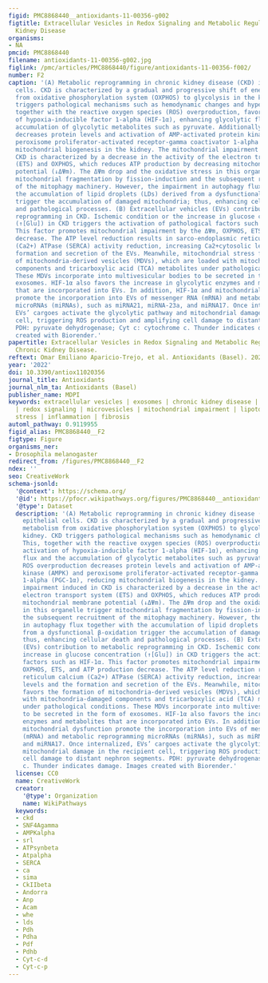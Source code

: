 ```yaml
---
figid: PMC8868440__antioxidants-11-00356-g002
figtitle: Extracellular Vesicles in Redox Signaling and Metabolic Regulation in Chronic
  Kidney Disease
organisms:
- NA
pmcid: PMC8868440
filename: antioxidants-11-00356-g002.jpg
figlink: /pmc/articles/PMC8868440/figure/antioxidants-11-00356-f002/
number: F2
caption: '(A) Metabolic reprogramming in chronic kidney disease (CKD) in tubular epithelial
  cells. CKD is characterized by a gradual and progressive shift of energy metabolism
  from oxidative phosphorylation system (OXPHOS) to glycolysis in the kidney. CKD
  triggers pathological mechanisms such as hemodynamic changes and hypertrophy. This,
  together with the reactive oxygen species (ROS) overproduction, favors the activation
  of hypoxia-inducible factor 1-alpha (HIF-1α), enhancing glycolytic flux and the
  accumulation of glycolytic metabolites such as pyruvate. Additionally, ROS overproduction
  decreases protein levels and activation of AMP-activated protein kinase (AMPK) and
  peroxisome proliferator-activated receptor-gamma coactivator 1-alpha (PGC-1α), reducing
  mitochondrial biogenesis in the kidney. The mitochondrial impairment induced in
  CKD is characterized by a decrease in the activity of the electron transport system
  (ETS) and OXPHOS, which reduces ATP production by decreasing mitochondrial membrane
  potential (↓ΔΨm). The ΔΨm drop and the oxidative stress in this organelle trigger
  mitochondrial fragmentation by fission-induction and the subsequent recruitment
  of the mitophagy machinery. However, the impairment in autophagy flux together with
  the accumulation of lipid droplets (LDs) derived from a dysfunctional β-oxidation
  trigger the accumulation of damaged mitochondria; thus, enhancing cellular death
  and pathological processes. (B) Extracellular vehicles (EVs) contribution to metabolic
  reprogramming in CKD. Ischemic condition or the increase in glucose concentration
  (↑[Glu]) in CKD triggers the activation of pathological factors such as HIF-1α.
  This factor promotes mitochondrial impairment by the ΔΨm, OXPHOS, ETS, and ATP production
  decrease. The ATP level reduction results in sarco-endoplasmic reticulum calcium
  (Ca2+) ATPase (SERCA) activity reduction, increasing Ca2+cytosolic levels and the
  formation and secretion of the EVs. Meanwhile, mitochondrial stress favors the formation
  of mitochondria-derived vesicles (MDVs), which are loaded with mitochondria-damaged
  components and tricarboxylic acid (TCA) metabolites under pathological conditions.
  These MDVs incorporate into multivesicular bodies to be secreted in the form of
  exosomes. HIF-1α also favors the increase in glycolytic enzymes and metabolites
  that are incorporated into EVs. In addition, HIF-1α and mitochondrial dysfunction
  promote the incorporation into EVs of messenger RNA (mRNA) and metabolic reprogramming
  microRNAs (miRNAs), such as miRNA21, miRNA-23a, and miRNA17. Once internalized,
  EVs’ cargoes activate the glycolytic pathway and mitochondrial damage in the recipient
  cell, triggering ROS production and amplifying cell damage to distant nephron segments.
  PDH: pyruvate dehydrogenase; Cyt c: cytochrome c. Thunder indicates damage. Images
  created with Biorender.'
papertitle: Extracellular Vesicles in Redox Signaling and Metabolic Regulation in
  Chronic Kidney Disease.
reftext: Omar Emiliano Aparicio-Trejo, et al. Antioxidants (Basel). 2022 Feb;11(2):356.
year: '2022'
doi: 10.3390/antiox11020356
journal_title: Antioxidants
journal_nlm_ta: Antioxidants (Basel)
publisher_name: MDPI
keywords: extracellular vesicles | exosomes | chronic kidney disease | metabolic reprogramming
  | redox signaling | microvesicles | mitochondrial impairment | lipotoxicity | oxidative
  stress | inflammation | fibrosis
automl_pathway: 0.9119955
figid_alias: PMC8868440__F2
figtype: Figure
organisms_ner:
- Drosophila melanogaster
redirect_from: /figures/PMC8868440__F2
ndex: ''
seo: CreativeWork
schema-jsonld:
  '@context': https://schema.org/
  '@id': https://pfocr.wikipathways.org/figures/PMC8868440__antioxidants-11-00356-g002.html
  '@type': Dataset
  description: '(A) Metabolic reprogramming in chronic kidney disease (CKD) in tubular
    epithelial cells. CKD is characterized by a gradual and progressive shift of energy
    metabolism from oxidative phosphorylation system (OXPHOS) to glycolysis in the
    kidney. CKD triggers pathological mechanisms such as hemodynamic changes and hypertrophy.
    This, together with the reactive oxygen species (ROS) overproduction, favors the
    activation of hypoxia-inducible factor 1-alpha (HIF-1α), enhancing glycolytic
    flux and the accumulation of glycolytic metabolites such as pyruvate. Additionally,
    ROS overproduction decreases protein levels and activation of AMP-activated protein
    kinase (AMPK) and peroxisome proliferator-activated receptor-gamma coactivator
    1-alpha (PGC-1α), reducing mitochondrial biogenesis in the kidney. The mitochondrial
    impairment induced in CKD is characterized by a decrease in the activity of the
    electron transport system (ETS) and OXPHOS, which reduces ATP production by decreasing
    mitochondrial membrane potential (↓ΔΨm). The ΔΨm drop and the oxidative stress
    in this organelle trigger mitochondrial fragmentation by fission-induction and
    the subsequent recruitment of the mitophagy machinery. However, the impairment
    in autophagy flux together with the accumulation of lipid droplets (LDs) derived
    from a dysfunctional β-oxidation trigger the accumulation of damaged mitochondria;
    thus, enhancing cellular death and pathological processes. (B) Extracellular vehicles
    (EVs) contribution to metabolic reprogramming in CKD. Ischemic condition or the
    increase in glucose concentration (↑[Glu]) in CKD triggers the activation of pathological
    factors such as HIF-1α. This factor promotes mitochondrial impairment by the ΔΨm,
    OXPHOS, ETS, and ATP production decrease. The ATP level reduction results in sarco-endoplasmic
    reticulum calcium (Ca2+) ATPase (SERCA) activity reduction, increasing Ca2+cytosolic
    levels and the formation and secretion of the EVs. Meanwhile, mitochondrial stress
    favors the formation of mitochondria-derived vesicles (MDVs), which are loaded
    with mitochondria-damaged components and tricarboxylic acid (TCA) metabolites
    under pathological conditions. These MDVs incorporate into multivesicular bodies
    to be secreted in the form of exosomes. HIF-1α also favors the increase in glycolytic
    enzymes and metabolites that are incorporated into EVs. In addition, HIF-1α and
    mitochondrial dysfunction promote the incorporation into EVs of messenger RNA
    (mRNA) and metabolic reprogramming microRNAs (miRNAs), such as miRNA21, miRNA-23a,
    and miRNA17. Once internalized, EVs’ cargoes activate the glycolytic pathway and
    mitochondrial damage in the recipient cell, triggering ROS production and amplifying
    cell damage to distant nephron segments. PDH: pyruvate dehydrogenase; Cyt c: cytochrome
    c. Thunder indicates damage. Images created with Biorender.'
  license: CC0
  name: CreativeWork
  creator:
    '@type': Organization
    name: WikiPathways
  keywords:
  - ckd
  - SNF4Agamma
  - AMPKalpha
  - srl
  - ATPsynbeta
  - Atpalpha
  - SERCA
  - ca
  - sima
  - CkIIbeta
  - Andorra
  - Anp
  - Acam
  - whe
  - lds
  - Pdh
  - Pdha
  - Pdf
  - Pdhb
  - Cyt-c-d
  - Cyt-c-p
---
```

